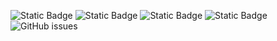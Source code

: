 ![Static Badge](https://img.shields.io/badge/blacklists-60-000000) ![Static Badge](https://img.shields.io/badge/blacklisted-2859878-cc0000) ![Static Badge](https://img.shields.io/badge/whitelisted-2244-00CC00) ![Static Badge](https://img.shields.io/badge/streaming_blacklist-28107-000000) ![GitHub issues](https://img.shields.io/github/issues/fabriziosalmi/blacklists)
